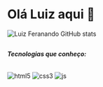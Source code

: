 # Olá Luiz aqui 👋 #

![Luiz Feranando GitHub stats](https://github-readme-stats.vercel.app/api?username=luizkujo&show_icons=true&theme=gruvbox)

##
  
  ***Tecnologias que conheço:***

  <div style="display: inline_block"></br>
  <img align="center" alt="html5" src="https://img.shields.io/badge/HTML5-E34F26?style=for-the-badge&logo=html5&logoColor=white">
  <img align="center" alt="css3" src="https://img.shields.io/badge/CSS3-1572B6?style=for-the-badge&logo=css3&logoColor=white">
  <img align="center" alt="js" src="https://img.shields.io/badge/JavaScript-F7DF1E?style=for-the-badge&logo=javascript&logoColor=black">

  </div>

    


